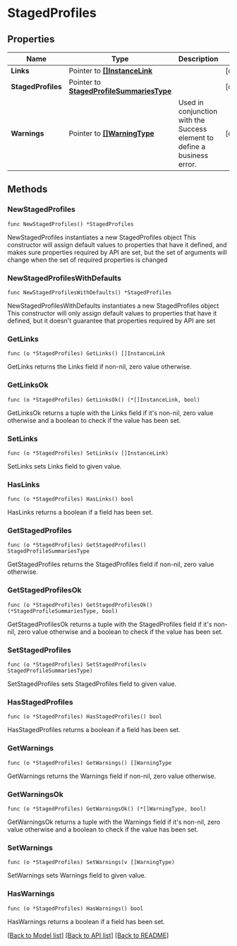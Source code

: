 # StagedProfiles

## Properties

Name | Type | Description | Notes
------------ | ------------- | ------------- | -------------
**Links** | Pointer to [**[]InstanceLink**](InstanceLink.md) |  | [optional] 
**StagedProfiles** | Pointer to [**StagedProfileSummariesType**](StagedProfileSummariesType.md) |  | [optional] 
**Warnings** | Pointer to [**[]WarningType**](WarningType.md) | Used in conjunction with the Success element to define a business error. | [optional] 

## Methods

### NewStagedProfiles

`func NewStagedProfiles() *StagedProfiles`

NewStagedProfiles instantiates a new StagedProfiles object
This constructor will assign default values to properties that have it defined,
and makes sure properties required by API are set, but the set of arguments
will change when the set of required properties is changed

### NewStagedProfilesWithDefaults

`func NewStagedProfilesWithDefaults() *StagedProfiles`

NewStagedProfilesWithDefaults instantiates a new StagedProfiles object
This constructor will only assign default values to properties that have it defined,
but it doesn't guarantee that properties required by API are set

### GetLinks

`func (o *StagedProfiles) GetLinks() []InstanceLink`

GetLinks returns the Links field if non-nil, zero value otherwise.

### GetLinksOk

`func (o *StagedProfiles) GetLinksOk() (*[]InstanceLink, bool)`

GetLinksOk returns a tuple with the Links field if it's non-nil, zero value otherwise
and a boolean to check if the value has been set.

### SetLinks

`func (o *StagedProfiles) SetLinks(v []InstanceLink)`

SetLinks sets Links field to given value.

### HasLinks

`func (o *StagedProfiles) HasLinks() bool`

HasLinks returns a boolean if a field has been set.

### GetStagedProfiles

`func (o *StagedProfiles) GetStagedProfiles() StagedProfileSummariesType`

GetStagedProfiles returns the StagedProfiles field if non-nil, zero value otherwise.

### GetStagedProfilesOk

`func (o *StagedProfiles) GetStagedProfilesOk() (*StagedProfileSummariesType, bool)`

GetStagedProfilesOk returns a tuple with the StagedProfiles field if it's non-nil, zero value otherwise
and a boolean to check if the value has been set.

### SetStagedProfiles

`func (o *StagedProfiles) SetStagedProfiles(v StagedProfileSummariesType)`

SetStagedProfiles sets StagedProfiles field to given value.

### HasStagedProfiles

`func (o *StagedProfiles) HasStagedProfiles() bool`

HasStagedProfiles returns a boolean if a field has been set.

### GetWarnings

`func (o *StagedProfiles) GetWarnings() []WarningType`

GetWarnings returns the Warnings field if non-nil, zero value otherwise.

### GetWarningsOk

`func (o *StagedProfiles) GetWarningsOk() (*[]WarningType, bool)`

GetWarningsOk returns a tuple with the Warnings field if it's non-nil, zero value otherwise
and a boolean to check if the value has been set.

### SetWarnings

`func (o *StagedProfiles) SetWarnings(v []WarningType)`

SetWarnings sets Warnings field to given value.

### HasWarnings

`func (o *StagedProfiles) HasWarnings() bool`

HasWarnings returns a boolean if a field has been set.


[[Back to Model list]](../README.md#documentation-for-models) [[Back to API list]](../README.md#documentation-for-api-endpoints) [[Back to README]](../README.md)


